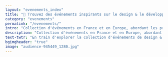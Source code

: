 ```yaml
---
layout: "evenements_index"
title: "🎤 Trouvez des événements inspirants sur le design & le développement web près de chez vous"
category: "evenements"
permalink: "/evenements/"
intro: "Collection d'événements en France et en Europe, abordant les problématiques et les thèmes les plus sensibles pour les designers et les développeurs Web. En cours de mise à jour. N'hésitez pas à suggérer des événements locaux ou nationaux si vous pensez qu'ils sont pertinents pour la communauté du MDW."
description: "Collection d'événements en France et en Europe, abordant les problématiques et les thèmes les plus sensibles pour les designers et les développeurs Web."
text-twtr: "En train d'explorer la collection d'événements de design & de DevOps du @MagDuWebdesign"
bgimgheader: "true"
image: "audience-945449_1280.jpg"
---
```

